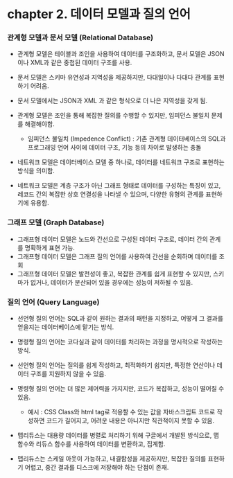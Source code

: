 # chapter 2. 데이터 모델과 질의 언어

### 관계형 모델과 문서 모델 (Relational Database)

- 관계형 모델은 테이블과 조인을 사용하여 데이터를 구조화하고, 문서 모델은 JSON이나 XML과 같은 중첩된 데이터 구조를 사용.
- 문서 모델은 스키마 유연성과 지역성을 제공하지만, 다대일이나 다대다 관계를 표현하기 어려움.
- 문서 모델에서는 JSON과 XML 과 같은 형식으로 더 나은 지역성을 갖게 됨.
- 관계형 모델은 조인을 통해 복잡한 질의를 수행할 수 있지만, 임피던스 불일치 문제를 해결해야함.

  - 임피던스 불일치 (Impedence Conflict) : 기존 관계형 데이터베이스의 SQL과 프로그래밍 언어 사이에 데이터 구조, 기능 등의 차이로 발생하는 충돌

- 네트워크 모델은 데이터베이스 모델 중 하나로, 데이터를 네트워크 구조로 표현하는 방식을 의미함.
- 네트워크 모델은 계층 구조가 아닌 그래프 형태로 데이터를 구성하는 특징이 있고, 레코드 간의 복잡한 상호 연결성을 나타낼 수 있으며, 다양한 유형의 관계를 표현하기에 유용함.

### 그래프 모델 (Graph Database)

- 그래프형 데이터 모델은 노드와 간선으로 구성된 데이터 구조로, 데이터 간의 관계를 명확하게 표현 가능.
- 그래프형 데이터 모델은 그래프 질의 언어를 사용하여 간선을 순회하며 데이터를 조회
- 그래프형 데이터 모델은 발전성이 좋고, 복잡한 관계를 쉽게 표현할 수 있지만, 스키마가 없거나, 데이터가 분산되어 있을 경우에는 성능이 저하될 수 있음.

### 질의 언어 (Query Language)

- 선언형 질의 언어는 SQL과 같이 원하는 결과의 패턴을 지정하고, 어떻게 그 결과를 얻을지는 데이터베이스에 맡기는 방식.
- 명령형 질의 언어는 코다실과 같이 데이터를 처리하는 과정을 명시적으로 작성하는 방식.
- 선언형 질의 언어는 질의를 쉽게 작성하고, 최적화하기 쉽지만, 특정한 연산이나 데이터 구조를 지원하지 않을 수 있음.
- 명령형 질의 언어는 더 많은 제어력을 가지지만, 코드가 복잡하고, 성능이 떨어질 수 있음.

  - 예시 : CSS Class와 html tag로 적용할 수 있는 값을 자바스크립트 코드로 작성하면 코드가 길어지고, 어려운 내용은 아니지만 직관적이지 못할 수 있음.

- 맵리듀스는 대용량 데이터를 병렬로 처리하기 위해 구글에서 개발된 방식으로, 맵 함수와 리듀스 함수를 사용하여 데이터를 변환하고, 집계함.
- 맵리듀스는 스케일 아웃이 가능하고, 내결함성을 제공하지만, 복잡한 질의를 표현하기 어렵고, 중간 결과를 디스크에 저장해야 하는 단점이 존재.
